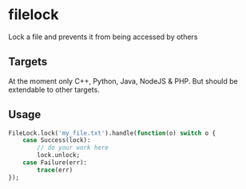 # filelock

Lock a file and prevents it from being accessed by others

## Targets

At the moment only C++, Python, Java, NodeJS & PHP.
But should be extendable to other targets.

## Usage

```haxe
FileLock.lock('my_file.txt').handle(function(o) switch o {
	case Success(lock):
		// do your work here
		lock.unlock;
	case Failure(err):
		trace(err)
});
```